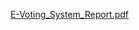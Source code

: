 [E-Voting_System_Report.pdf](https://github.com/NancyLwambi/M1_ProjectGoal_E-Voting_System/files/8090904/E-Voting_System_Report.pdf)
